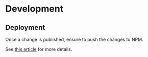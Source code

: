 # Development

## Deployment

Once a change is published, ensure to push the changes to NPM.

See [this article](https://zellwk.com/blog/publish-to-npm/) for more details.
